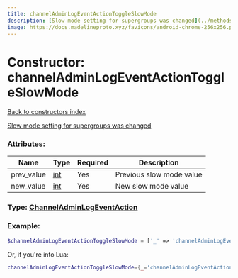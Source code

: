 ```yaml
---
title: channelAdminLogEventActionToggleSlowMode
description: [Slow mode setting for supergroups was changed](../methods/channels.toggleSlowMode.md)
image: https://docs.madelineproto.xyz/favicons/android-chrome-256x256.png
---
```

# Constructor: channelAdminLogEventActionToggleSlowMode  
[Back to constructors index](index.md)



[Slow mode setting for supergroups was changed](../methods/channels.toggleSlowMode.md)

### Attributes:

| Name     |    Type       | Required | Description |
|----------|---------------|----------|-------------|
|prev\_value|[int](../types/int.md) | Yes|Previous slow mode value|
|new\_value|[int](../types/int.md) | Yes|New slow mode value|



### Type: [ChannelAdminLogEventAction](../types/ChannelAdminLogEventAction.md)


### Example:

```php
$channelAdminLogEventActionToggleSlowMode = ['_' => 'channelAdminLogEventActionToggleSlowMode', 'prev_value' => int, 'new_value' => int];
```  


Or, if you're into Lua:

```lua
channelAdminLogEventActionToggleSlowMode={_='channelAdminLogEventActionToggleSlowMode', prev_value=int, new_value=int}

```


